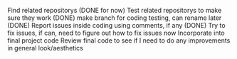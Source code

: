 Find related repositorys (DONE for now)
Test related repositorys to make sure they work (DONE)
make branch for coding testing, can rename later (DONE)
Report issues inside coding using comments, if any (DONE)
Try to fix issues, if can, need to figure out how to fix issues now
Incorporate into final project code
Review final code to see if I need to do any improvements in general look/aesthetics
